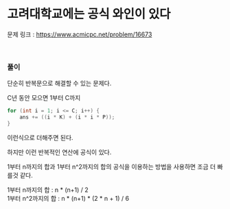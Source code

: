 고려대학교에는 공식 와인이 있다
===

문제 링크 : https://www.acmicpc.net/problem/16673

<br>

### 풀이

단순히 반복문으로 해결할 수 있는 문제다.

C년 동안 모으면 1부터 C까지

~~~java
for (int i = 1; i <= C; i++) {
	ans += ((i * K) + (i * i * P));
}
~~~

이런식으로 더해주면 된다.

하지만 이런 반복적인 연산에 공식이 있다.

1부터 n까지의 합과 1부터 n^2까지의 합의 공식을 이용하는 방법을 사용하면 조금 더 빠를것 같다.

1부터 n까지의 합 : n * (n+1) / 2 </br>
1부터 n^2까지의 합 : n * (n+1) * (2 * n + 1) / 6